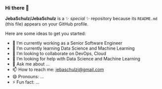 ### Hi there 👋


**JebaSchulz/JebaSchulz** is a ✨ _special_ ✨ repository because its `README.md` (this file) appears on your GitHub profile.

Here are some ideas to get you started:

- 🔭 I’m currently working as a Senior Software Engineer
- 🌱 I’m currently learning Data Science and Machine Learning
- 👯 I’m looking to collaborate on DevOps, Cloud
- 🤔 I’m looking for help with Data Science and Machine Learning
- 💬 Ask me about ...
- 📫 How to reach me: jebaschulzj@gmail.com
- 😄 Pronouns: ...
- ⚡ Fun fact: ...

